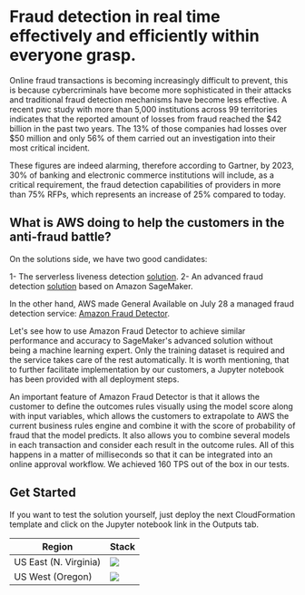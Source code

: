 # Fraud detection in real time effectively and efficiently within everyone grasp.

Online fraud transactions is becoming increasingly difficult to prevent, this is because cybercriminals have become more sophisticated in their attacks and traditional fraud detection mechanisms have become less effective.
A recent pwc study with more than 5,000 institutions across 99 territories indicates that the reported amount of losses from fraud reached the $42 billion in the past two years.
The 13% of those companies had losses over $50 million and only 56% of them carried out an investigation into their most critical incident.

These figures are indeed alarming, therefore according to Gartner, by 2023, 30% of banking and electronic commerce institutions will include, as a critical requirement, the fraud detection capabilities of providers in more than 75% RFPs, which represents an increase of 25% compared to today.

## What is AWS doing to help the customers in the anti-fraud battle?

On the solutions side, we have two good candidates:

1- The serverless liveness detection [solution](https://aws.amazon.com/blogs/industries/improving-fraud-prevention-in-financial-institutions-by-building-a-liveness-detection-solution/).
2- An advanced fraud detection [solution](https://aws.amazon.com/solutions/implementations/fraud-detection-using-machine-learning/) based on Amazon SageMaker.

In the other hand, AWS made General Available on July 28 a managed fraud detection service: [Amazon Fraud Detector](https://aws.amazon.com/fraud-detector/). 

Let's see how to use Amazon Fraud Detector to achieve similar performance and accuracy to SageMaker's advanced solution without being a machine learning expert. Only the training dataset is required and the service takes care of the rest automatically. 
It is worth mentioning, that to further facilitate implementation by our customers, a Jupyter notebook has been provided with all deployment steps.

An important feature of Amazon Fraud Detector is that it allows the customer to define the outcomes rules visually using the model score along with input variables, which allows the customers to extrapolate to AWS the current business rules engine and combine it with the score of probability of fraud that the model predicts.
It also allows you to combine several models in each transaction and consider each result in the outcome rules. 
All of this happens in a matter of milliseconds so that it can be integrated into an online approval workflow. We achieved 160 TPS out of the box in our tests.

## Get Started

If you want to test the solution yourself, just deploy the next CloudFormation template and click on the Jupyter notebook link in the Outputs tab.

| Region | Stack |
| ---- | ---- |
|US East (N. Virginia) | [<img src="https://s3.amazonaws.com/cloudformation-examples/cloudformation-launch-stack.png">](https://us-east-1.console.aws.amazon.com/cloudformation/home?region=us-east-1#/stacks/create/review?templateURL=https://fraud-detector-blog-assets.s3.amazonaws.com/frauddetector.yaml&stackName=Fraud-Detector) |
|US West (Oregon) | [<img src="https://s3.amazonaws.com/cloudformation-examples/cloudformation-launch-stack.png">](https://us-west-2.console.aws.amazon.com/cloudformation/home?region=us-west-2#/stacks/create/review?templateURL=https://fraud-detector-blog-assets.s3.amazonaws.com/frauddetector.yaml&stackName=Fraud-Detector) |
